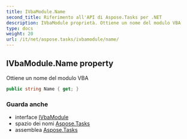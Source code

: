 ```yaml
---
title: IVbaModule.Name
second_title: Riferimento all'API di Aspose.Tasks per .NET
description: IVbaModule proprietà. Ottiene un nome del modulo VBA
type: docs
weight: 20
url: /it/net/aspose.tasks/ivbamodule/name/
---
```

## IVbaModule.Name property

Ottiene un nome del modulo VBA

```csharp
public string Name { get; }
```

### Guarda anche

* interface [IVbaModule](../)
* spazio dei nomi [Aspose.Tasks](../../ivbamodule/)
* assemblea [Aspose.Tasks](../../../)


